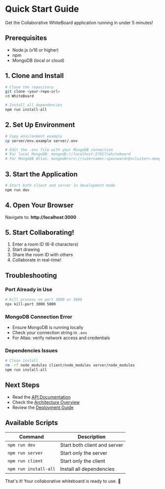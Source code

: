 # Quick Start Guide

Get the Collaborative WhiteBoard application running in under 5 minutes!

## Prerequisites

- Node.js (v16 or higher)
- npm
- MongoDB (local or cloud)

## 1. Clone and Install

```bash
# Clone the repository
git clone <your-repo-url>
cd WhiteBoard

# Install all dependencies
npm run install-all
```

## 2. Set Up Environment

```bash
# Copy environment example
cp server/env.example server/.env

# Edit the .env file with your MongoDB connection
# For local MongoDB: mongodb://localhost:27017/whiteboard
# For MongoDB Atlas: mongodb+srv://<username>:<password>@<cluster>.mongodb.net/whiteboard
```

## 3. Start the Application

```bash
# Start both client and server in development mode
npm run dev
```

## 4. Open Your Browser

Navigate to: **http://localhost:3000**

## 5. Start Collaborating!

1. Enter a room ID (6-8 characters)
2. Start drawing
3. Share the room ID with others
4. Collaborate in real-time!

## Troubleshooting

### Port Already in Use
```bash
# Kill process on port 3000 or 5000
npx kill-port 3000 5000
```

### MongoDB Connection Error
- Ensure MongoDB is running locally
- Check your connection string in `.env`
- For Atlas: verify network access and credentials

### Dependencies Issues
```bash
# Clean install
rm -rf node_modules client/node_modules server/node_modules
npm run install-all
```

## Next Steps

- Read the [API Documentation](API.md)
- Check the [Architecture Overview](ARCHITECTURE.md)
- Review the [Deployment Guide](DEPLOYMENT.md)

## Available Scripts

| Command | Description |
|---------|-------------|
| `npm run dev` | Start both client and server |
| `npm run server` | Start only the server |
| `npm run client` | Start only the client |
| `npm run install-all` | Install all dependencies |

That's it! Your collaborative whiteboard is ready to use. 🎨 